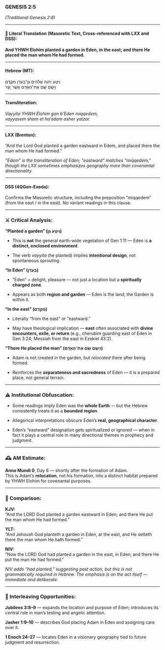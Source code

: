 ### **GENESIS 2:5**

_(Traditional Genesis 2:8)_

---

#### 📜 Literal Translation (Masoretic Text, Cross-referenced with LXX and DSS):

**And YHWH Elohim planted a garden in Eden, in the east; and there He placed the man whom He had formed.**

---

#### Hebrew (MT):

וַיִּטַּע יְהוָה אֱלֹהִים גַּן־בְּעֵדֶן מִקֶּדֶם  
וַיָּשֶׂם שָׁם אֶת־הָאָדָם אֲשֶׁר יָצָר

---

#### Transliteration:

_Vayyita YHWH Elohim gan b’Eden miqqedem,  
vayyasem sham et ha’adam asher yatzar._

---

#### LXX (Brenton):

“And the Lord God planted a garden eastward in Edem, and placed there the man whom He had formed.”

_“Edem” is the transliteration of Eden; "eastward" matches “miqqedem,” though the LXX sometimes emphasizes geography more than covenantal directionality._

---

#### DSS (4QGen-Exoda):

Confirms the Masoretic structure, including the preposition “miqqedem” (from the east / in the east). No variant readings in this clause.

---

### ⚔️ Critical Analysis:

**“Planted a garden” (וַיִּטַּע גַּן)**

- This is **not** the general earth-wide vegetation of Gen 1:11 — Eden is **a distinct, enclosed environment**.
    
- The verb _vayyita_ (he planted) implies **intentional design**, not spontaneous sprouting.
    

**“In Eden” (בְּעֵדֶן)**

- “Eden” = delight, pleasure — not just a location but a **spiritually charged zone**.
    
- Appears as both **region and garden** — Eden is the land; the Garden is within it.
    

**“In the east” (מִקֶּדֶם)**

- Literally “from the east” or “eastward.”
    
- May have theological implication — **east** often associated with **divine encounters, exile, or return** (e.g., cherubim guarding east of Eden in Gen 3:24; Messiah from the east in Ezekiel 43:2).
    

**“There He placed the man” (וַיָּשֶׂם שָׁם אֶת־הָאָדָם)**

- Adam is not created _in_ the garden, but _relocated_ there after being formed.
    
- Reinforces the **separateness and sacredness** of Eden — it is a prepared place, not general terrain.
    

---

### ⚠️ Institutional Obfuscation:

- Some readings imply Eden was the **whole Earth** — but the Hebrew consistently treats it as a **bounded region**.
    
- Allegorical interpretations obscure Eden’s **real, geographical character**.
    
- Eden’s “eastward” designation gets spiritualized or ignored — when in fact it plays a central role in many directional themes in prophecy and judgment.
    

---

### 🕰️ AM Estimate:

**Anno Mundi 0**, Day 6 — shortly after the formation of Adam.  
This is Adam’s **relocation**, not his formation, into a distinct habitat prepared by YHWH Elohim for covenantal purposes.

---

### 📖 Comparison:

**KJV:**  
“And the LORD God planted a garden eastward in Eden; and there He put the man whom He had formed.”

**YLT:**  
“And Jehovah God planteth a garden in Eden, at the east, and He setteth there the man whom He hath formed.”

**NIV:**  
“Now the LORD God had planted a garden in the east, in Eden; and there He put the man He had formed.”

_NIV adds “had planted,” suggesting past action, but this is not grammatically required in Hebrew. The emphasis is on the act itself — immediate and deliberate._

---

### 🔗 Interleaving Opportunities:

**Jubilees 3:8–9** — expands the location and purpose of Eden; introduces its central role in man’s testing and angelic attention.

**Jasher 1:9–10** — describes God placing Adam in Eden and assigning care over it.

**1 Enoch 24–27** — locates Eden in a visionary geography tied to future judgment and resurrection.